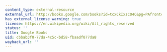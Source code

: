 ```yaml
---
content_type: external-resource
external_url: http://books.google.com/books?id=tcxCkIxzCO4C&pg=PAfrontcover
has_external_license_warning: true
license: https://en.wikipedia.org/wiki/All_rights_reserved
status: ''
title: Google Books
uid: cbbab3f0-77da-4c5c-bd58-fbaadf077da8
wayback_url: ''
---
```

